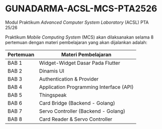# GUNADARMA-ACSL-MCS-PTA2526

Modul Praktikum _Advanced Computer System Laboratory_ (ACSL) PTA 25/26

Praktikum _Mobile Computing System_ (MCS) akan dilaksanakan selama 8 pertemuan dengan materi pembelajaran yang akan dijalankan adalah:

| Pertemuan | Materi Pembelajaran |
| --------- | ------------- |
| BAB 1 | Widget-Widget Dasar Pada Flutter |
| BAB 2 | Dinamis UI |
| BAB 3 | Authentication & Provider |
| BAB 4 | Application Programming Interface (API) |
| BAB 5 | Thingspeak |
| BAB 6 | Card Bridge (Backend - Golang) |
| BAB 7 | Servo Controller (Backend - Golang) |
| BAB 8 | Card Reader & Servo Controller |
